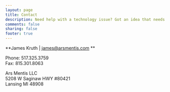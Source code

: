 ```yaml
---
layout: page
title: Contact
description: Need help with a technology issue? Got an idea that needs hashing out? No problem! Contact me to get started.
comments: false
sharing: false
footer: true
---
```


**James Kruth | james@arsmentis.com **

Phone: 517.325.3759<br>
Fax: 815.301.8063

Ars Mentis LLC<br>
5208 W Saginaw HWY #80421<br>
Lansing MI 48908
